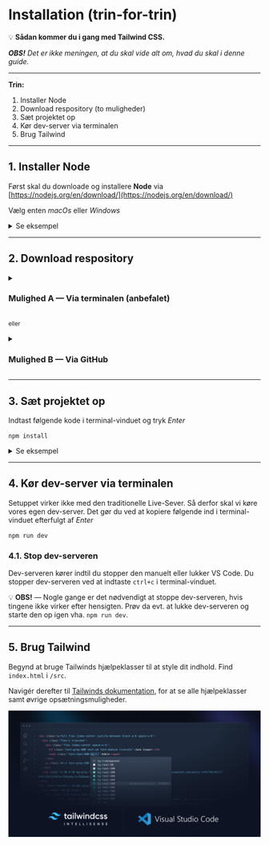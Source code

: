 # Installation (trin-for-trin)

💡 **Sådan kommer du i gang med Tailwind CSS.**

**_OBS!_** _Det er ikke meningen, at du skal vide alt om, hvad du skal i denne guide._

---

**Trin:**

1. Installer Node
2. Download respository (to muligheder)
3. Sæt projektet op
4. Kør dev-server via terminalen
5. Brug Tailwind

---

## 1. Installer Node

Først skal du downloade og installere **Node** via [https://nodejs.org/en/download/](https://nodejs.org/en/download/)

Vælg enten _macOs_ eller _Windows_

<details>
    <summary>Se eksempel</summary>

![Vælg enten `macOS` eller `Windows`](/README/download-node.webp)
Vælg enten `macOS` eller `Windows`

</details>

---

## 2. Download respository

<details>
    <summary><h3>Mulighed A — Via terminalen (anbefalet)</h3></summary>

1. Opret og åben en ny mappe (projektnavn) i VS Code.
2. Åbn terminalen via **View** (se evt. nedenfor), og
3. Kopier følgende kode ind i terminal-vinduet og tryk _Enter_:
   - Indtast "y" og tryk _Enter_, når der står `Ok to proceed? (y)`

```
npx degit https://github.com/daviatkea/tailwind-template-e2022.git . --force
```

![SCR-20220119-lgw.png](/README/SCR-20220119-lgw.png)
'View' -> 'Terminal'

</details>

<small>eller</small>

<details>
    <summary><h3>Mulighed B — Via GitHub</h3></summary>

1. Klik på "Use this template" (grøn knap)
2. Giv dit projekt et navn
3. Vælg "Public" efterfulgt af "Create repository from template".
4. I dit nyoprettede repository kan du nu klone som normalt via VS Code.

</details>

---

## 3. Sæt projektet op

Indtast følgende kode i terminal-vinduet og tryk _Enter_

```
npm install
```

<details>
    <summary>Se eksempel</summary>

![npm-i.jpg](/README/npm-i.jpg)

</details>

---

## 4. Kør dev-server via terminalen

Setuppet virker ikke med den traditionelle Live-Sever. Så derfor skal vi køre vores egen dev-server. Det gør du ved at kopiere følgende ind i terminal-vinduet efterfulgt af _Enter_

```
npm run dev
```

### 4.1. Stop dev-serveren

Dev-serveren kører indtil du stopper den manuelt eller lukker VS Code. Du stopper dev-serveren ved at indtaste `ctrl+c` i terminal-vinduet.

💡 **OBS!** — Nogle gange er det nødvendigt at stoppe dev-serveren, hvis tingene ikke virker efter hensigten. Prøv da evt. at lukke dev-serveren og starte den op igen vha. `npm run dev`.

---

## 5. Brug Tailwind

Begynd at bruge Tailwinds hjælpeklasser til at style dit indhold. Find `index.html` i `/src`.

Navigér derefter til [Tailwinds dokumentation](https://tailwindcss.com/docs/), for at se alle hjælpeklasser samt øvrige opsætningsmuligheder.

![Untitled](/README/Untitled.png)
